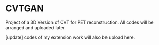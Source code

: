 # CVTGAN
Project of a 3D Version of CVT for PET reconstruction. All codes will be arranged and uploaded later.

[update] codes of my extension work will also be upload here.
